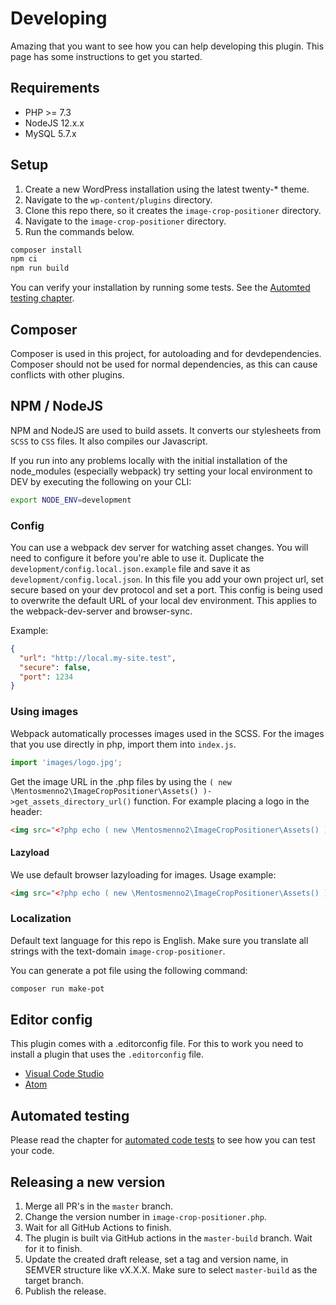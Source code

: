 # Developing

Amazing that you want to see how you can help developing this plugin.
This page has some instructions to get you started.

## Requirements

- PHP >= 7.3
- NodeJS 12.x.x
- MySQL 5.7.x

## Setup

1. Create a new WordPress installation using the latest twenty-* theme.
2. Navigate to the `wp-content/plugins` directory.
3. Clone this repo there, so it creates the `image-crop-positioner` directory.
4. Navigate to the `image-crop-positioner` directory.
5. Run the commands below.
```bash
composer install
npm ci
npm run build
```

You can verify your installation by running some tests. See the [Automted testing chapter](#automated-testing).

## Composer

Composer is used in this project, for autoloading and for devdependencies.
Composer should not be used for normal dependencies, as this can cause conflicts with other plugins.

## NPM / NodeJS

NPM and NodeJS are used to build assets.
It converts our stylesheets from `SCSS` to `CSS` files.
It also compiles our Javascript.

If you run into any problems locally with the initial installation of the node_modules (especially webpack) try setting your local environment to DEV by executing the following on your CLI:

```sh
export NODE_ENV=development
```

### Config
You can use a webpack dev server for watching asset changes.
You will need to configure it before you're able to use it.
Duplicate the `development/config.local.json.example` file and save it as `development/config.local.json`.
In this file you add your own project url, set secure based on your dev protocol and set a port.
This config is being used to overwrite the default URL of your local dev environment.
This applies to the webpack-dev-server and browser-sync.

Example:
```json
{
  "url": "http://local.my-site.test",
  "secure": false,
  "port": 1234
}
```

### Using images
Webpack automatically processes images used in the SCSS. For the images that you use directly in php, import them into `index.js`.

```javascript
import 'images/logo.jpg';
```

Get the image URL in the .php files by using the `( new \Mentosmenno2\ImageCropPositioner\Assets() )->get_assets_directory_url()` function.
For example placing a logo in the header:
```html
<img src="<?php echo ( new \Mentosmenno2\ImageCropPositioner\Assets() )->get_assets_directory_url(); ?>/images/logo.jpg" alt="">
```

#### Lazyload
We use default browser lazyloading for images.
Usage example:
```html
<img src="<?php echo ( new \Mentosmenno2\ImageCropPositioner\Assets() )->get_assets_directory_url(); ?>/images/thumbnail.jpg" loading="lazy" alt="">
```

### Localization
Default text language for this repo is English.
Make sure you translate all strings with the text-domain `image-crop-positioner`.

You can generate a pot file using the following command:
```sh
composer run make-pot
```

## Editor config
This plugin comes with a .editorconfig file. For this to work you need to install a plugin that uses the `.editorconfig` file.
- [Visual Code Studio](https://marketplace.visualstudio.com/items?itemName=EditorConfig.EditorConfig)
- [Atom](https://atom.io/packages/editorconfig)

## Automated testing

Please read the chapter for [automated code tests](./automated-testing.md) to see how you can test your code.

## Releasing a new version
1. Merge all PR's in the `master` branch.
2. Change the version number in `image-crop-positioner.php`.
3. Wait for all GitHub Actions to finish.
4. The plugin is built via GitHub actions in the `master-build` branch. Wait for it to finish.
5. Update the created draft release, set a tag and version name, in SEMVER structure like vX.X.X. Make sure to select `master-build` as the target branch.
6. Publish the release.
